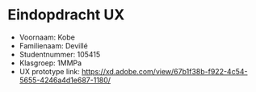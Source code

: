 # Eindopdracht UX

- Voornaam: Kobe
- Familienaam: Devillé
- Studentnummer: 105415
- Klasgroep: 1MMPa
- UX prototype link: https://xd.adobe.com/view/67b1f38b-f922-4c54-5655-4246a4d1e687-1180/